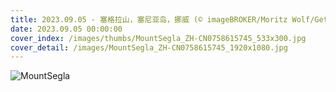 ```yaml
---
title: 2023.09.05 - 塞格拉山，塞尼亚岛，挪威 (© imageBROKER/Moritz Wolf/Getty Images)
date: 2023.09.05 00:00:00
cover_index: /images/thumbs/MountSegla_ZH-CN0758615745_533x300.jpg
cover_detail: /images/MountSegla_ZH-CN0758615745_1920x1080.jpg
---
```


![MountSegla](/images/MountSegla_ZH-CN0758615745_1920x1080.jpg)
